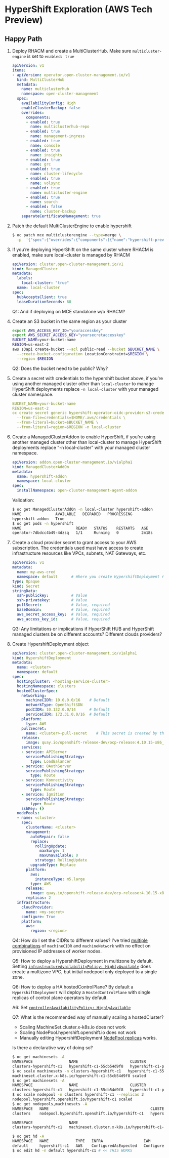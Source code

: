 # HyperShift Exploration (AWS Tech Preview)

## Happy Path

1. Deploy RHACM and create a MultiClusterHub. Make sure `multicluster-engine` is set to `enabled: true`

    ```yaml
    apiVersion: v1
    items:
    - apiVersion: operator.open-cluster-management.io/v1
      kind: MultiClusterHub
      metadata:
        name: multiclusterhub
        namespace: open-cluster-management
      spec:
        availabilityConfig: High
        enableClusterBackup: false
        overrides:
          components:
          - enabled: true
            name: multiclusterhub-repo
          - enabled: true
            name: management-ingress
          - enabled: true
            name: console
          - enabled: true
            name: insights
          - enabled: true
            name: grc
          - enabled: true
            name: cluster-lifecycle
          - enabled: true
            name: volsync
          - enabled: true
            name: multicluster-engine
          - enabled: true
            name: search
          - enabled: false
            name: cluster-backup
        separateCertificateManagement: true
    ```

2. Patch the default MultiClusterEngine to enable hypershift

    ```bash
    $ oc patch mce multiclusterengine --type=merge \
      -p  '{"spec":{"overrides":{"components":[{"name":"hypershift-preview" "enabled": true}]}}}'
    ```

3. If you’re deploying HyperShift on the same cluster where RHACM is enabled, make sure local-cluster is managed by RHACM

    ```yaml
    apiVersion: cluster.open-cluster-management.io/v1
    kind: ManagedCluster
    metadata:
      labels:
        local-cluster: "true"
      name: local-cluster
    spec:
      hubAcceptsClient: true
      leaseDurationSeconds: 60
    ```

    Q1: And if deploying on MCE standalone w/o RHACM?

4. Create an S3 bucket in the same region as your cluster

    ```bash
    export AWS_ACCESS_KEY_ID="youraccesskey"
    export AWS_SECRET_ACCESS_KEY="yoursecretaccesskey"
    BUCKET_NAME=your-bucket-name
    REGION=us-east-2
    aws s3api create-bucket --acl public-read --bucket $BUCKET_NAME \
      --create-bucket-configuration LocationConstraint=$REGION \
      --region $REGION
    ```

    Q2: Does the bucket need to be public? Why?

5. Create a secret with credentials to the hypershift bucket above, if you’re using another managed cluster other than `local-cluster` to manage HyperShift deployments replace `-n local-cluster` with your managed cluster namespace.

    ```yaml
    BUCKET_NAME=your-bucket-name
    REGION=us-east-2
    oc create secret generic hypershift-operator-oidc-provider-s3-credentials \
      --from-file=credentials=$HOME/.aws/credentials \
      --from-literal=bucket=$BUCKET_NAME \
      --from-literal=region=$REGION -n local-cluster
    ```

6. Create a ManagedClusterAddon to enable HyperShift, if you’re using another managed cluster other than local-cluster to manage HyperShift deployments replace “-n local-cluster” with your managed cluster namespace.

    ```yaml
    apiVersion: addon.open-cluster-management.io/v1alpha1
    kind: ManagedClusterAddOn
    metadata:
      name: hypershift-addon
      namespace: local-cluster
    spec:
      installNamespace: open-cluster-management-agent-addon
    ```

    Validation:
    ```bash
    $ oc get ManagedClusterAddOn -n local-cluster hypershift-addon
    NAME               AVAILABLE   DEGRADED   PROGRESSING
    hypershift-addon   True
    $ oc get pods -n hypershift
    NAME                        READY   STATUS    RESTARTS   AGE
    operator-7dbdcc4b49-4dzsq   1/1     Running   0          2m18s
    ```

7. Create a cloud provider secret to grant access to your AWS subscription.  The credentials used must have access to create infrastructure resources like VPCs, subnets, NAT Gateways, etc.

    ```yaml
    apiVersion: v1
    metadata:
      name: my-aws-cred
      namespace: default      # Where you create HypershiftDeployment resources
    type: Opaque
    kind: Secret
    stringData:
      ssh-publickey:          # Value
      ssh-privatekey:         # Value
      pullSecret:             # Value, required
      baseDomain:             # Value, required
      aws_secret_access_key:  # Value, required
      aws_access_key_id:      # Value, required
    ```

    Q3:  Any limitations or implications if HyperShift HUB and HyperShift managed clusters be on different accounts? Different clouds providers?

8. Create HypershiftDeployment object
    ```yaml
    apiVersion: cluster.open-cluster-management.io/v1alpha1
    kind: HypershiftDeployment
    metadata:
      name: <cluster>
      namespace: default
    spec:
      hostingCluster: <hosting-service-cluster>
      hostingNamespace: clusters
      hostedClusterSpec:
        networking:
          machineCIDR: 10.0.0.0/16    # Default
          networkType: OpenShiftSDN
          podCIDR: 10.132.0.0/14      # Default
          serviceCIDR: 172.31.0.0/16  # Default
        platform:
          type: AWS
        pullSecret:
          name: <cluster>-pull-secret    # This secret is created by the controller
        release:
          image: quay.io/openshift-release-dev/ocp-release:4.10.15-x86_64  # Default
        services:
        - service: APIServer
          servicePublishingStrategy:
            type: LoadBalancer
        - service: OAuthServer
          servicePublishingStrategy:
            type: Route
        - service: Konnectivity
          servicePublishingStrategy:
            type: Route
        - service: Ignition
          servicePublishingStrategy:
            type: Route
        sshKey: {}
      nodePools:
      - name: <cluster>
        spec:
          clusterName: <cluster>
          management:
            autoRepair: false
            replace:
              rollingUpdate:
                maxSurge: 1
                maxUnavailable: 0
              strategy: RollingUpdate
            upgradeType: Replace
          platform:
            aws:
              instanceType: m5.large
            type: AWS
          release:
            image: quay.io/openshift-release-dev/ocp-release:4.10.15-x86_64 # Default
          replicas: 2
      infrastructure:
        cloudProvider:
          name: <my-secret>
        configure: True
        platform:
          aws:
            region: <region>
    ```

    Q4: How do I set the CIDRs to different values?  I've tried [multiple combinations](https://github.com/ncolon/hypershift-exploration/blob/main/04-hypershift-c2.yaml#L14-L23) of `machineCIDR` and `machineNetwork` with no effect on provisioned IP addresses of worker nodes.

    Q5: How to deploy a HypershiftDeployment in multizone by default. Setting [`infrastructureAvailabilityPolicy: HighlyAvailable`](https://github.com/ncolon/hypershift-exploration/blob/main/04-hypershift-c2.yaml#L10) does create a multizone VPC, but initial nodepool only deployed to a single zone.

    Q6: How to deploy a HA hostedControlPlane?  By default a `HypershiftDeployment` will deploy a `HostedControlPlane` with single replicas of control plane operators by default.
    
    A6: Set [`controllerAvailabilityPolicy: HighlyAvailable`](https://github.com/ncolon/hypershift-exploration/blob/main/04-hypershift-c2.yaml#L11)

    Q7: What is the recommended way of manually scaling a hostedCluster?

    - Scaling MachineSet.cluster.x-k8s.io does not work
    - Scaling NodePool.hypershift.openshift.io does not work
    - Manually editing HypershiftDeployment [NodePool replicas](https://github.com/ncolon/hypershift-exploration/blob/main/04-hypershift-c2.yaml#L47) works.

    Is there a declarative way of doing so?
    
    ```bash
    $ oc get machinesets -A                                                           
    NAMESPACE                NAME                       CLUSTER               REPLICAS   READY   AVAILABLE   AGE   VERSION
    clusters-hypershift-c1   hypershift-c1-55cb54d9f8   hypershift-c1-p4zf8   2          2       2           22m   4.10.15
    $ oc scale machinesets -n clusters-hypershift-c1   hypershift-c1-55cb54d9f8 --replicas 3          
    machineset.cluster.x-k8s.io/hypershift-c1-55cb54d9f8 scaled
    $ oc get machinesets -A              
    NAMESPACE                NAME                       CLUSTER               REPLICAS   READY   AVAILABLE   AGE   VERSION
    clusters-hypershift-c1   hypershift-c1-55cb54d9f8   hypershift-c1-p4zf8   3          2       2           27m   4.10.15
    $ oc scale nodepool -n clusters hypershift-c1 --replicas 3                              
    nodepool.hypershift.openshift.io/hypershift-c1 scaled
    $ oc get nodepools,machinesets -A                         
    NAMESPACE   NAME                                             CLUSTER         DESIRED NODES   CURRENT NODES   AUTOSCALING   AUTOREPAIR   VERSION   UPDATINGVERSION   UPDATINGCONFIG   MESSAGE
    clusters    nodepool.hypershift.openshift.io/hypershift-c1   hypershift-c1   2               2               False         False        4.10.15                                      

    NAMESPACE                NAME                                                   CLUSTER               REPLICAS   READY   AVAILABLE   AGE   VERSION
    clusters-hypershift-c1   machineset.cluster.x-k8s.io/hypershift-c1-55cb54d9f8   hypershift-c1-p4zf8   2          2       2           29m   4.10.15

    $ oc get hd -A                   
    NAMESPACE   NAME            TYPE   INFRA                  IAM                    MANIFESTWORK           PROVIDER REF   PROGRESS    AVAILABLE
    default     hypershift-c1   AWS    ConfiguredAsExpected   ConfiguredAsExpected   ConfiguredAsExpected   AsExpected     Completed   True
    $ oc edit hd -n default hypershift-c1 # << THIS WORKS
    ```